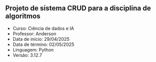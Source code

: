 ## Projeto de sistema CRUD para a disciplina de algoritmos

- Curso: Ciência de dados e IA
- Professor: Anderson
- Data de início: 29/04/2025
- Data de término: 02/05/2025
- Linguagem: Python
- Versão: 3.12.7
